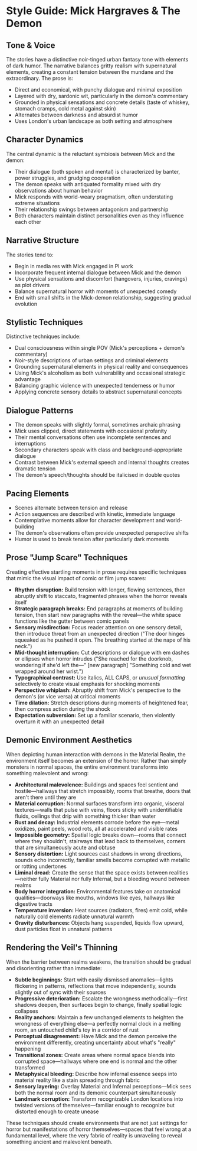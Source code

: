 # Style Guide: Mick Hargraves & The Demon

## Tone & Voice

The stories have a distinctive noir-tinged urban fantasy tone with elements of dark humor. The narrative balances gritty realism with supernatural elements, creating a constant tension between the mundane and the extraordinary. The prose is:

- Direct and economical, with punchy dialogue and minimal exposition
- Layered with dry, sardonic wit, particularly in the demon's commentary
- Grounded in physical sensations and concrete details (taste of whiskey, stomach cramps, cold metal against skin)
- Alternates between darkness and absurdist humor
- Uses London's urban landscape as both setting and atmosphere

## Character Dynamics

The central dynamic is the reluctant symbiosis between Mick and the demon:

- Their dialogue (both spoken and mental) is characterized by banter, power struggles, and grudging cooperation
- The demon speaks with antiquated formality mixed with dry observations about human behavior
- Mick responds with world-weary pragmatism, often understating extreme situations
- Their relationship swings between antagonism and partnership
- Both characters maintain distinct personalities even as they influence each other

## Narrative Structure

The stories tend to:

- Begin in media res with Mick engaged in PI work
- Incorporate frequent internal dialogue between Mick and the demon
- Use physical sensations and discomfort (hangovers, injuries, cravings) as plot drivers
- Balance supernatural horror with moments of unexpected comedy
- End with small shifts in the Mick-demon relationship, suggesting gradual evolution

## Stylistic Techniques

Distinctive techniques include:

- Dual consciousness within single POV (Mick's perceptions + demon's commentary)
- Noir-style descriptions of urban settings and criminal elements
- Grounding supernatural elements in physical reality and consequences
- Using Mick's alcoholism as both vulnerability and occasional strategic advantage
- Balancing graphic violence with unexpected tenderness or humor
- Applying concrete sensory details to abstract supernatural concepts

## Dialogue Patterns

- The demon speaks with slightly formal, sometimes archaic phrasing
- Mick uses clipped, direct statements with occasional profanity
- Their mental conversations often use incomplete sentences and interruptions
- Secondary characters speak with class and background-appropriate dialogue
- Contrast between Mick's external speech and internal thoughts creates dramatic tension
- The demon's speech/thoughts should be italicised in double quotes

## Pacing Elements

- Scenes alternate between tension and release
- Action sequences are described with kinetic, immediate language
- Contemplative moments allow for character development and world-building
- The demon's observations often provide unexpected perspective shifts
- Humor is used to break tension after particularly dark moments

## Prose "Jump Scare" Techniques

Creating effective startling moments in prose requires specific techniques that mimic the visual impact of comic or film jump scares:

- **Rhythm disruption:** Build tension with longer, flowing sentences, then abruptly shift to staccato, fragmented phrases when the horror reveals itself
- **Strategic paragraph breaks:** End paragraphs at moments of building tension, then start new paragraphs with the reveal—the white space functions like the gutter between comic panels
- **Sensory misdirection:** Focus reader attention on one sensory detail, then introduce threat from an unexpected direction ("The door hinges squeaked as he pushed it open. The breathing started at the nape of his neck.")
- **Mid-thought interruption:** Cut descriptions or dialogue with em dashes or ellipses when horror intrudes ("She reached for the doorknob, wondering if she'd left the—" [new paragraph] "Something cold and wet wrapped around her wrist.")
- **Typographical contrast:** Use italics, ALL CAPS, or *unusual formatting* selectively to create visual emphasis for shocking moments
- **Perspective whiplash:** Abruptly shift from Mick's perspective to the demon's (or vice versa) at critical moments
- **Time dilation:** Stretch descriptions during moments of heightened fear, then compress action during the shock
- **Expectation subversion:** Set up a familiar scenario, then violently overturn it with an unexpected detail

## Demonic Environment Aesthetics

When depicting human interaction with demons in the Material Realm, the environment itself becomes an extension of the horror. Rather than simply monsters in normal spaces, the entire environment transforms into something malevolent and wrong:

- **Architectural malevolence:** Buildings and spaces feel sentient and hostile—hallways that stretch impossibly, rooms that breathe, doors that aren't there until they are
- **Material corruption:** Normal surfaces transform into organic, visceral textures—walls that pulse with veins, floors sticky with unidentifiable fluids, ceilings that drip with something thicker than water
- **Rust and decay:** Industrial elements corrode before the eye—metal oxidizes, paint peels, wood rots, all at accelerated and visible rates
- **Impossible geometry:** Spatial logic breaks down—rooms that connect where they shouldn't, stairways that lead back to themselves, corners that are simultaneously acute and obtuse
- **Sensory distortion:** Light sources cast shadows in wrong directions, sounds echo incorrectly, familiar smells become corrupted with metallic or rotting undertones
- **Liminal dread:** Create the sense that the space exists between realities—neither fully Material nor fully Infernal, but a bleeding wound between realms
- **Body horror integration:** Environmental features take on anatomical qualities—doorways like mouths, windows like eyes, hallways like digestive tracts
- **Temperature inversion:** Heat sources (radiators, fires) emit cold, while naturally cold elements radiate unnatural warmth
- **Gravity disturbances:** Objects hang suspended, liquids flow upward, dust particles float in unnatural patterns

## Rendering the Veil's Thinning

When the barrier between realms weakens, the transition should be gradual and disorienting rather than immediate:

- **Subtle beginnings:** Start with easily dismissed anomalies—lights flickering in patterns, reflections that move independently, sounds slightly out of sync with their sources
- **Progressive deterioration:** Escalate the wrongness methodically—first shadows deepen, then surfaces begin to change, finally spatial logic collapses
- **Reality anchors:** Maintain a few unchanged elements to heighten the wrongness of everything else—a perfectly normal clock in a melting room, an untouched child's toy in a corridor of rust
- **Perceptual disagreement:** Have Mick and the demon perceive the environment differently, creating uncertainty about what's "really" happening
- **Transitional zones:** Create areas where normal space blends into corrupted space—hallways where one end is normal and the other transformed
- **Metaphysical bleeding:** Describe how infernal essence seeps into material reality like a stain spreading through fabric
- **Sensory layering:** Overlay Material and Infernal perceptions—Mick sees both the normal room and its demonic counterpart simultaneously
- **Landmark corruption:** Transform recognizable London locations into twisted versions of themselves—familiar enough to recognize but distorted enough to create unease

These techniques should create environments that are not just settings for horror but manifestations of horror themselves—spaces that feel wrong at a fundamental level, where the very fabric of reality is unraveling to reveal something ancient and malevolent beneath.
